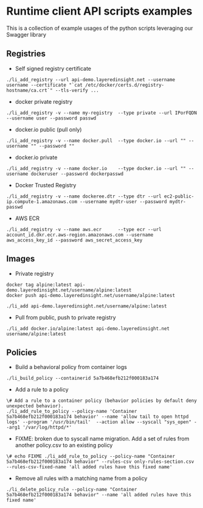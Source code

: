 # Runtime client API scripts examples
This is a collection of example usages of the python scripts leveraging our Swagger library

## Registries
* Self signed registry certificate 
```
./li_add_registry --url api-demo.layeredinsight.net --username username --certificate "`cat /etc/docker/certs.d/registry-hostname/ca.crt`" --tls-verify ...
```
* docker private registry
```
./li_add_registry -v --name my-registry  --type private --url IPorFQDN --username user --password passwd
```
* docker.io public (pull only)
```
./li_add_registry -v --name docker.pull  --type docker.io --url "" --username "" --password ""
```
* docker.io private
```
./li_add_registry -v --name docker.io    --type docker.io --url "" --username dockeruser --password dockerpasswd
```
* Docker Trusted Registry 
```
./li_add_registry -v --name dockeree.dtr --type dtr --url ec2-public-ip.compute-1.amazonaws.com --username mydtr-user --password mydtr-passwd
```
* AWS ECR
```
./li_add_registry -v --name aws.ecr      --type ecr --url account_id.dkr.ecr.aws-region.amazonaws.com --username aws_access_key_id --password aws_secret_access_key
```

## Images
* Private registry
```
docker tag alpine:latest api-demo.layeredinsight.net/username/alpine:latest
docker push api-demo.layeredinsight.net/username/alpine:latest

./li_add api-demo.layeredinsight.net/username/alpine:latest
```
* Pull from public, push to private registry
```
./li_add docker.io/alpine:latest api-demo.layeredinsight.net username/alpine:latest
```

## Policies
* Build a behavioral policy from container logs
```
./li_build_policy --containerid 5a7b468efb212f000183a174
```
* Add a rule to a policy
```
\# Add a rule to a container policy (behavior policies by default deny unexpected behavior).
./li_add_rule_to_policy --policy-name 'Container 5a7b468efb212f000183a174 behavior' --name 'allow tail to open httpd logs' --program '/usr/bin/tail'  --action allow --syscall "sys_open" --arg1 '/var/log/httpd/*'
```
* FIXME: broken due to syscall name migration. Add a set of rules from another policy.csv to an existing policy
```
\# echo FIXME ./li_add_rule_to_policy --policy-name "Container 5a7b468efb212f000183a174 behavior" --rules-csv only-rules-section.csv --rules-csv-fixed-name 'all added rules have this fixed name'
```
* Remove all rules with a matching name from a policy
```
./li_delete_policy_rule --policy-name "Container 5a7b468efb212f000183a174 behavior" --name 'all added rules have this fixed name'
```
